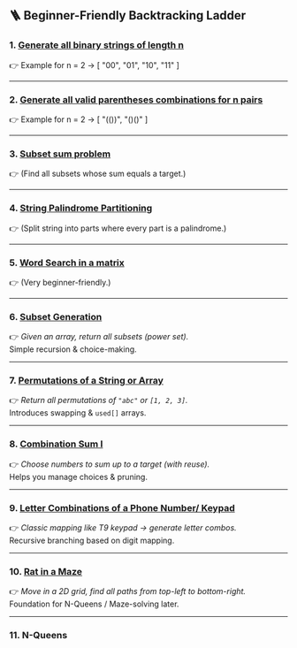 ## 🪜 Beginner-Friendly Backtracking Ladder

### 1. [Generate all binary strings of length n](https://github.com/harikrishnapanicker/LetsLearn/blob/main/BackTracking/AllBinaryStrings.java)
👉 Example for n = 2 → [ "00", "01", "10", "11" ]

---

### 2. [Generate all valid parentheses combinations for n pairs](https://github.com/harikrishnapanicker/LetsLearn/blob/main/BackTracking/ValidParantheses.java)
👉 Example for n = 2 → [ "(())", "()()" ]

---

### 3. [Subset sum problem](https://github.com/harikrishnapanicker/LetsLearn/blob/main/BackTracking/SubSetProblem.java)
👉 (Find all subsets whose sum equals a target.)

---

### 4. [String Palindrome Partitioning](https://github.com/harikrishnapanicker/LetsLearn/blob/main/BackTracking/PalindromePartitioning.java)
👉 (Split string into parts where every part is a palindrome.)

---

### 5. [Word Search in a matrix](https://github.com/harikrishnapanicker/LetsLearn/blob/main/BackTracking/WordSearchIn2dMatrix.java)
👉 (Very beginner-friendly.)

---

### 6. [Subset Generation](https://github.com/harikrishnapanicker/LetsLearn/blob/main/BackTracking/SubsetGeneration.java)
👉 *Given an array, return all subsets (power set).*  
Simple recursion & choice-making.

---

### 7. [Permutations of a String or Array](https://github.com/harikrishnapanicker/LetsLearn/blob/main/BackTracking/Permutations.java)
👉 *Return all permutations of `"abc"` or `[1, 2, 3]`.*  
Introduces swapping & `used[]` arrays.

---

### 8. [Combination Sum I](https://github.com/harikrishnapanicker/LetsLearn/blob/main/BackTracking/CombinationSum.java)
👉 *Choose numbers to sum up to a target (with reuse).*  
Helps you manage choices & pruning.

---

### 9. [Letter Combinations of a Phone Number/ Keypad](https://github.com/harikrishnapanicker/LetsLearn/blob/main/BackTracking/Keypad.java)
👉 *Classic mapping like T9 keypad → generate letter combos.*  
Recursive branching based on digit mapping.

---

### 10. [Rat in a Maze](https://github.com/harikrishnapanicker/LetsLearn/blob/main/BackTracking/RatMaze.java)
👉 *Move in a 2D grid, find all paths from top-left to bottom-right.*  
Foundation for N-Queens / Maze-solving later.

---

### 11. N-Queens
